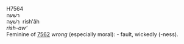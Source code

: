 <body>
  <p>H7564<br>  רשׁעה  <br> רִשׁעָה  ‎  rish‛âh  <br><i>rish-aw‘ </i><br>Feminine of <a href="h7562.htm">7562</a>  <i>wrong</i> (especially moral): - fault, wickedly (-ness).<br></p>
 </body>